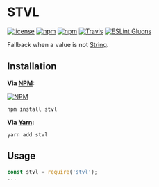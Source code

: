 # STVL
[![license](https://img.shields.io/github/license/value-fallback/STVL.svg?style=flat-square)](https://github.com/value-fallback/STVL/blob/master/LICENSE)
[![npm](https://img.shields.io/npm/v/stvl.svg?style=flat-square)](https://www.npmjs.com/package/stvl)
[![npm](https://img.shields.io/npm/dt/stvl.svg?style=flat-square)](https://www.npmjs.com/package/stvl)
[![Travis](https://img.shields.io/travis/value-fallback/STVL.svg?style=flat-square)](https://travis-ci.org/value-fallback/STVL)
[![ESLint Gluons](https://img.shields.io/badge/code%20style-gluons-9C27B0.svg?style=flat-square)](https://github.com/gluons/eslint-config-gluons)

Fallback when a value is not [String](https://developer.mozilla.org/en-US/docs/Web/JavaScript/Reference/Global_Objects/String).

## Installation

**Via [NPM](https://www.npmjs.com):**

[![NPM](https://nodei.co/npm/stvl.png?downloads=true&downloadRank=true&stars=true)](https://www.npmjs.com/package/stvl)

```
npm install stvl
```

**Via [Yarn](https://yarnpkg.com):**

```
yarn add stvl
```

## Usage

```javascript
const stvl = require('stvl');
...
```
